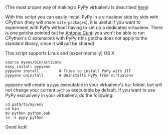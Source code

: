 (The most proper way of making a PyPy virtualenv is described 
[here](http://morepypy.blogspot.com/2010/08/using-virtualenv-with-pypy.html))

With this script you can easily install PyPy in a virtualenv side by side 
with CPython (they will share `site-packages`), it is useful if you want to experiment 
with PyPy without having to set up a dedicated virtualenv. There is one gotcha 
pointed out by
[Antonio Cuni](http://morepypy.blogspot.com/2010/08/using-virtualenv-with-pypy.html?showComment=1281032216014#c8756700725521226531):
you won't be able to run CPython's C extensions with PyPy (this gotcha does not
apply to the standard library, since it will not be shared).

This script supports Linux and (experimentally) OS X.

    source myenv/bin/activate
    easy_install pypyenv
    pypyenv install         # Tries to install PyPy with JIT
    pypyenv uninstall       # Uninstalls PyPy from virtualenv

pypyenv will create a `pypy` executable in your virtualenv's `bin` folder,
but will not change your current `python` executable by default. If you want
to use PyPy exclusively in your virtualenv, do the following:

    cd path/to/my/env
    cd bin
    mv python python.bak
    ln -s pypy python

Good luck!

